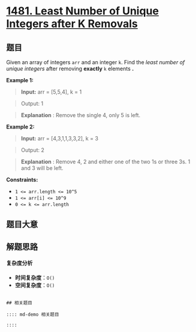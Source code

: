 # [1481. Least Number of Unique Integers after K Removals](https://leetcode.com/problems/least-number-of-unique-integers-after-k-removals/)

## 题目

Given an array of integers `arr` and an integer `k`. Find the _least number of
unique integers_ after removing **exactly** `k` elements **.**

**Example 1:**

>

> **Input:** arr = [5,5,4], k = 1

> Output: 1

> **Explanation** : Remove the single 4, only 5 is left.

**Example 2:**

>

> **Input:** arr = [4,3,1,1,3,3,2], k = 3

> Output: 2

> **Explanation** : Remove 4, 2 and either one of the two 1s or three 3s. 1 and 3 will be left.

**Constraints:**

- `1 <= arr.length <= 10^5`
- `1 <= arr[i] <= 10^9`
- `0 <= k <= arr.length`

## 题目大意

## 解题思路

#### 复杂度分析

- **时间复杂度**：`O()`
- **空间复杂度**：`O()`

```

## 相关题目

:::: md-demo 相关题目

::::
```
